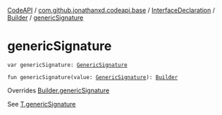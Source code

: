 [CodeAPI](../../../index.md) / [com.github.jonathanxd.codeapi.base](../../index.md) / [InterfaceDeclaration](../index.md) / [Builder](index.md) / [genericSignature](.)

# genericSignature

`var genericSignature: `[`GenericSignature`](../../../com.github.jonathanxd.codeapi.generic/-generic-signature/index.md)

`fun genericSignature(value: `[`GenericSignature`](../../../com.github.jonathanxd.codeapi.generic/-generic-signature/index.md)`): `[`Builder`](index.md)

Overrides [Builder.genericSignature](../../-generic-signature-holder/-builder/generic-signature.md)

See [T.genericSignature](#)

